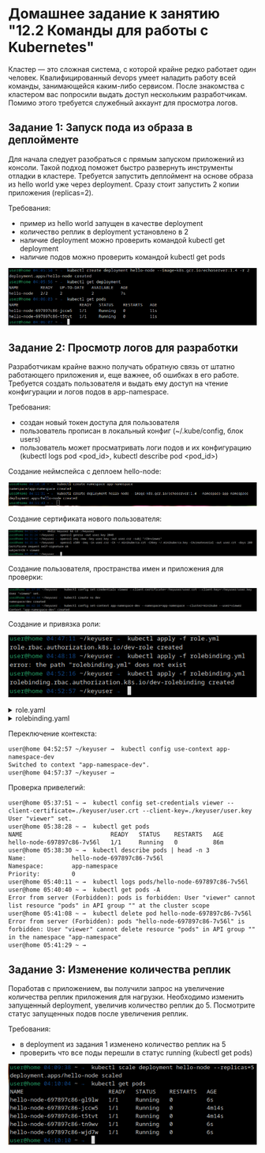 # Домашнее задание к занятию "12.2 Команды для работы с Kubernetes"
Кластер — это сложная система, с которой крайне редко работает один человек. Квалифицированный devops умеет наладить работу всей команды, занимающейся каким-либо сервисом.
После знакомства с кластером вас попросили выдать доступ нескольким разработчикам. Помимо этого требуется служебный аккаунт для просмотра логов.

## Задание 1: Запуск пода из образа в деплойменте
Для начала следует разобраться с прямым запуском приложений из консоли. Такой подход поможет быстро развернуть инструменты отладки в кластере. Требуется запустить деплоймент на основе образа из hello world уже через deployment. Сразу стоит запустить 2 копии приложения (replicas=2). 

Требования:
 * пример из hello world запущен в качестве deployment
 * количество реплик в deployment установлено в 2
 * наличие deployment можно проверить командой kubectl get deployment
 * наличие подов можно проверить командой kubectl get pods

![](./12-kubernetes-02-commands/img/1.1.png)

## Задание 2: Просмотр логов для разработки
Разработчикам крайне важно получать обратную связь от штатно работающего приложения и, еще важнее, об ошибках в его работе. 
Требуется создать пользователя и выдать ему доступ на чтение конфигурации и логов подов в app-namespace.

Требования: 
 * создан новый токен доступа для пользователя
 * пользователь прописан в локальный конфиг (~/.kube/config, блок users)
 * пользователь может просматривать логи подов и их конфигурацию (kubectl logs pod <pod_id>, kubectl describe pod <pod_id>)

Создание неймспейса с деплоем hello-node:

![](./12-kubernetes-02-commands/img/2.1.png)

Создание сертификата нового пользователя:

![](./12-kubernetes-02-commands/img/2.2.png)

Создание пользователя, пространства имен и приложения для проверки:

![](./12-kubernetes-02-commands/img/2.3.png)

Создание и привязка роли:

![](./12-kubernetes-02-commands/img/2.4.png)

<details><summary>role.yaml</summary>

```yaml
apiVersion: rbac.authorization.k8s.io/v1
kind: Role
metadata:
  namespace: app-namespace
  name: dev-role
rules:
- apiGroups: [""]
  resources: ["pods", "pods/log"]
  verbs: ["get", "list"]
```

</details>

<details><summary>rolebinding.yaml</summary>

```yaml
apiVersion: rbac.authorization.k8s.io/v1
kind: RoleBinding
metadata:
  name: dev-rolebinding
  namespace: app-namespace
subjects:
- kind: User
  name: viewer-user
  apiGroup: rbac.authorization.k8s.io
roleRef:
  kind: Role
  name: dev-role
  apiGroup: rbac.authorization.k8s.io
```

</details>

Переключение контекста:

```console
user@home 04:52:57 ~/keyuser →  kubectl config use-context app-namespace-dev
Switched to context "app-namespace-dev".
user@home 04:57:37 ~/keyuser →  
```

Проверка привелегий:

```console
user@home 05:37:51 ~ →  kubectl config set-credentials viewer --client-certificate=./keyuser/user.crt --client-key=./keyuser/user.key
User "viewer" set.
user@home 05:38:28 ~ →  kubectl get pods
NAME                         READY   STATUS    RESTARTS   AGE
hello-node-697897c86-7v56l   1/1     Running   0          86m
user@home 05:38:30 ~ →  kubectl describe pods | head -n 3
Name:             hello-node-697897c86-7v56l
Namespace:        app-namespace
Priority:         0
user@home 05:40:11 ~ →  kubectl logs pods/hello-node-697897c86-7v56l
user@home 05:40:40 ~ →  kubectl get pods -A
Error from server (Forbidden): pods is forbidden: User "viewer" cannot list resource "pods" in API group "" at the cluster scope
user@home 05:41:08 ~ →  kubectl delete pod hello-node-697897c86-7v56l
Error from server (Forbidden): pods "hello-node-697897c86-7v56l" is forbidden: User "viewer" cannot delete resource "pods" in API group "" in the namespace "app-namespace"
user@home 05:41:29 ~ →  
```
## Задание 3: Изменение количества реплик 
Поработав с приложением, вы получили запрос на увеличение количества реплик приложения для нагрузки. Необходимо изменить запущенный deployment, увеличив количество реплик до 5. Посмотрите статус запущенных подов после увеличения реплик. 

Требования:
 * в deployment из задания 1 изменено количество реплик на 5
 * проверить что все поды перешли в статус running (kubectl get pods)

![](./12-kubernetes-02-commands/img/3.1.png)